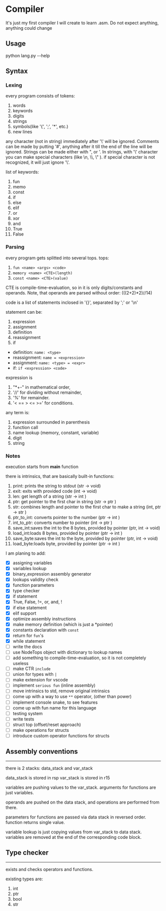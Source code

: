 # Compiler
It's just my first compiler I will create to learn .asm.
Do not expect anything, anything could change
## Usage
python lang.py --help
## Syntax
### Lexing
every program consists of tokens:
1. words
1. keywords
1. digits
1. strings
1. symbols(like '{', ';', '*', etc.)
1. new lines

any character (not in string) immediately after '\\' will be ignored.
Comments can be made by putting '#', anything after it till the end of the line will be ignored.
Strings can be made either with ", or '.
In strings, with '\\' character you can make special characters (like \\n, \\\\, \\" ).
if special character is not recognized, it will just ignore '\\'.

list of keywords:
1. fun
1. memo
1. const
1. if
1. else
1. elif
1. or
1. xor
1. and
1. True
1. False
### Parsing
every program gets splitted into several tops.
tops: 
1. `fun <name> <args> <code>`
1. `memory <name> <CTE>(length)`
1. `const <name> <CTE>(value)`

CTE is compile-time-evaluation, so in it is only digits/constants and operands. Note, that operands are parsed without order: (((2+2)*2)//14)

code is a list of statements inclosed in '{}', separated by ';' or '\\n'

statement can be:
1. expression
1. assignment
1. definition
1. reassignment
1. if

- definition: `name: <type>`
- reassignment: `name = <expression>`
- assignment: `name: <type> = <expr>`
- if: `if <expression> <code>`

expression is 
1. "*+-" in mathematical order,
1. '//' for dividing without remainder,
1. '%' for remainder.
1. '< == > <= >=' for conditions.

any term is:
1. expression surrounded in parenthesis
1. function call
1. name lookup (memory, constant, variable)
1. digit
1. string
### Notes
execution starts from **main** function	

there is intrinsics, that are basically  built-in functions:
1. print: prints the string to stdout                                  (str     -> void)
1. exit: exits with provided code                                      (int     -> void)
1. len: get length of a string                                         (str     -> int )
1. ptr: get pointer to the first char in string                        (str     -> ptr )
1. str: combines length and pointer to the first char to make a string (int, ptr -> str )
1. ptr_to_int: converts pointer to the number                          (ptr     -> int )
1. int_to_ptr: converts number to pointer                              (int     -> ptr )
1. save_int:saves the int to the 8 bytes, provided by pointer          (ptr, int -> void)
1. load_int:loads 8 bytes, provided by pointer                         (ptr     -> int )
1. save_byte:saves the int to the byte, provided by pointer            (ptr, int -> void)
1. load_byte:loads byte, provided by pointer                           (ptr     -> int )

I am planing to add:
- [x] assigning variables
- [x] variables lookup
- [x] binary_expression assembly generator
- [x] lookups validity check
- [x] function parameters
- [x] type checker
- [x] if statement
- [x] True, False, !=, or, and, !
- [x] if else statement
- [x] elif support
- [x] optimize assembly instructions
- [x] make memory definition (which is just a *pointer)
- [x] constants declaration with `const`
- [x] return for `fun`'s
- [x] while  statement
- [ ] write the docs
- [ ] use NodeTops object with dictionary to lookup names
- [ ] add something to compile-time-evaluation, so it is not completely useless
- [ ] make CTR `include`
- [ ] union for types with `|`
- [ ] make extension for vscode
- [ ] implement `serious fun` (inline assembly) 
- [ ] move intrinsics to std, remove original intrinsics
- [ ] come up with a way to use `**` operator, (other than power)
- [ ] implement console snake, to see features
- [ ] come up with fun name for this language
- [ ] testing system
- [ ] write tests
- [ ] struct top (offset/reset approach) 
- [ ] make operations for structs
- [ ] introduce custom operator functions for structs
## Assembly conventions
---
there is 2 stacks: data_stack and var_stack

data_stack is stored in rsp
var_stack is stored in r15

variables are pushing values to the var_stack.
arguments for functions are just variables.

operands are pushed on the data stack, and operations are performed from there.

parameters for functions are passed via data stack in reversed order.
function returns single value.

variable lookup is just copying values from var_stack to data stack.
variables are removed at the end of the corresponding code block.
## Type checker
---
exists and checks operators and functions.

existing types are:
1. int
1. ptr
1. bool
1. str

